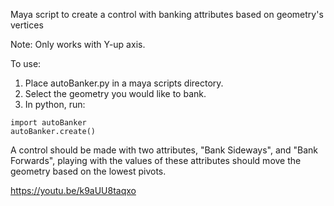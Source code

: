 Maya script to create a control with banking attributes based on geometry's vertices

Note: Only works with Y-up axis.

To use:
1. Place autoBanker.py in a maya scripts directory.
2. Select the geometry you would like to bank.
3. In python, run:
```
import autoBanker
autoBanker.create()
```

A control should be made with two attributes, "Bank Sideways", and "Bank Forwards", playing with the values of these attributes should move the geometry based on the lowest pivots.

https://youtu.be/k9aUU8taqxo
